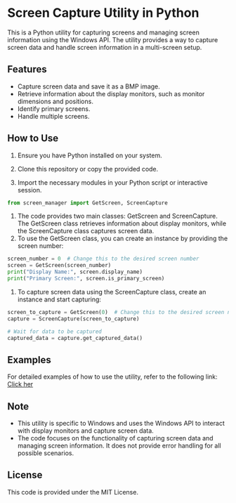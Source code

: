 # Screen Capture Utility in Python

This is a Python utility for capturing screens and managing screen information using the Windows API. The utility provides a way to capture screen data and handle screen information in a multi-screen setup.

## Features

- Capture screen data and save it as a BMP image.
- Retrieve information about the display monitors, such as monitor dimensions and positions.
- Identify primary screens.
- Handle multiple screens.

## How to Use

1. Ensure you have Python installed on your system.

2. Clone this repository or copy the provided code.

3. Import the necessary modules in your Python script or interactive session.

```python
from screen_manager import GetScreen, ScreenCapture
```
1. The code provides two main classes: GetScreen and ScreenCapture. The GetScreen class retrieves information about display monitors, while the ScreenCapture class captures screen data.
2. To use the GetScreen class, you can create an instance by providing the screen number:
```python
screen_number = 0  # Change this to the desired screen number
screen = GetScreen(screen_number)
print("Display Name:", screen.display_name)
print("Primary Screen:", screen.is_primary_screen)
```
1. To capture screen data using the ScreenCapture class, create an instance and start capturing:
```python
screen_to_capture = GetScreen(0)  # Change this to the desired screen number
capture = ScreenCapture(screen_to_capture)

# Wait for data to be captured
captured_data = capture.get_captured_data()
```

## Examples
For detailed examples of how to use the utility, refer to the following link:
[Click her](https://github.com/Watchdog0x/ScreenManager/wiki/Examples)

## Note 
- This utility is specific to Windows and uses the Windows API to interact with display monitors and capture screen data.
- The code focuses on the functionality of capturing screen data and managing screen information. It does not provide error handling for all possible scenarios.

## License
This code is provided under the MIT License.
